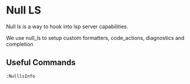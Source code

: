 # Null LS

Null ls is a way to hook into lsp server capabilities.

We use null_ls to setup custom formatters, code_actions, diagnostics and completion

## Useful Commands

`:NulllsInfo`
